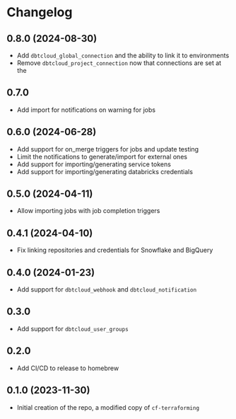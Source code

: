 # Changelog

## 0.8.0 (2024-08-30)

- Add `dbtcloud_global_connection` and the ability to link it to environments
- Remove `dbtcloud_project_connection` now that connections are set at the

## 0.7.0

- Add import for notifications on warning for jobs

## 0.6.0 (2024-06-28)

- Add support for on_merge triggers for jobs and update testing
- Limit the notifications to generate/import for external ones
- Add support for importing/generating service tokens
- Add support for importing/generating databricks credentials

## 0.5.0 (2024-04-11)

- Allow importing jobs with job completion triggers

## 0.4.1 (2024-04-10)

- Fix linking repositories and credentials for Snowflake and BigQuery

## 0.4.0 (2024-01-23)

- Add support for `dbtcloud_webhook` and `dbtcloud_notification`

## 0.3.0

- Add support for `dbtcloud_user_groups`

## 0.2.0

- Add CI/CD to release to homebrew

## 0.1.0 (2023-11-30)

- Initial creation of the repo, a modified copy of `cf-terraforming`
